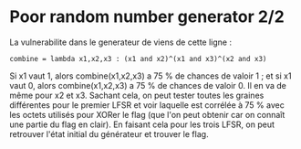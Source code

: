 
# Poor random number generator 2/2

La vulnerabilite dans le generateur de viens de cette ligne :
```
combine = lambda x1,x2,x3 : (x1 and x2)^(x1 and x3)^(x2 and x3)
```

Si x1 vaut 1, alors combine(x1,x2,x3) a 75 % de chances de valoir 1 ; et si x1 vaut 0, alors combine(x1,x2,x3) a 75 % de chances de valoir 0. Il en va de même pour x2 et x3. Sachant cela, on peut tester toutes les graines différentes pour le premier LFSR et voir laquelle est corrélée à 75 % avec les octets utilisés pour XORer le flag (que l'on peut obtenir car on connaît une partie du flag en clair). En faisant cela pour les trois LFSR, on peut retrouver l'état initial du générateur et trouver le flag.


